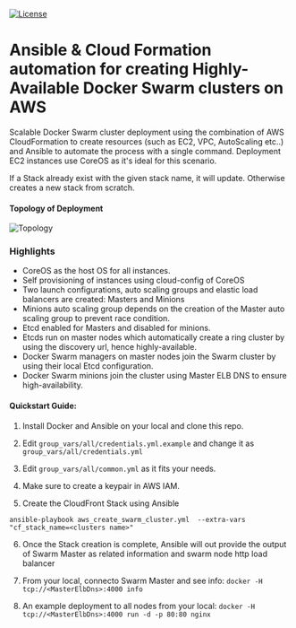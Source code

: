[![License][license]][license-url]

[license-url]: http://choosealicense.com/licenses/mit/
[license]: https://img.shields.io/github/license/mashape/apistatus.svg

# Ansible & Cloud Formation automation for creating Highly-Available Docker Swarm clusters on AWS

Scalable Docker Swarm cluster deployment using the combination of AWS CloudFormation to create resources (such as EC2, VPC, AutoScaling etc..) and Ansible to automate the process with a single command. Deployment EC2 instances use CoreOS as it's ideal for this scenario.

If a Stack already exist with the given stack name, it will update. Otherwise creates a new stack from scratch.

#### Topology of Deployment

![Topology](topology.png "Topology")

### Highlights

- CoreOS as the host OS for all instances.
- Self provisioning of instances using cloud-config of CoreOS  
- Two launch configurations, auto scaling groups and elastic load balancers are created: Masters and Minions
- Minions auto scaling group depends on the creation of the Master auto scaling group to prevent race condition.
- Etcd enabled for Masters and disabled for minions.
- Etcds run on master nodes which automatically create a ring cluster by using the discovery url, hence highly-available.
- Docker Swarm managers on master nodes join the Swarm cluster by using their local Etcd configuration.
- Docker Swarm minions join the cluster using Master ELB DNS to ensure high-availability.

#### Quickstart Guide:

1. Install Docker and Ansible on your local and clone this repo.

2. Edit `group_vars/all/credentials.yml.example` and change it as `group_vars/all/credentials.yml`

3. Edit `group_vars/all/common.yml` as it fits your needs.

4. Make sure to create a keypair in AWS IAM.

5. Create the CloudFront Stack using Ansible
``` shell
ansible-playbook aws_create_swarm_cluster.yml  --extra-vars "cf_stack_name=<clusters name>"
```
6. Once the Stack creation is complete, Ansible will out provide the output of Swarm Master as related information and swarm node http load balancer

7. From your local, connecto Swarm Master and see info: `docker -H tcp://<MasterElbDns>:4000 info`

8. An example deployment to all nodes from your local: `docker -H tcp://<MasterElbDns>:4000 run -d -p 80:80 nginx`
